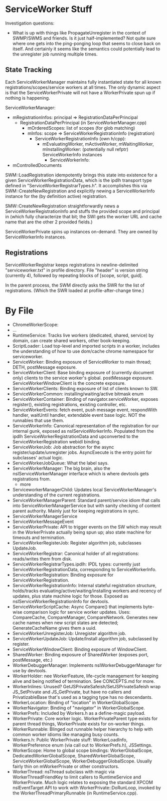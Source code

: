 # ServiceWorker Stuff #

Investigation questions:
* What is up with things like PropagateUnregister in the context of SWMP/SWMS
  and friends.  Is it just half-implemented?  Not quite sure where one gets
  into the ping-ponging loop that seems to close back on itself.  And certainly
  it seems like the semantics could potentially lead to the unregister job
  running multiple times.

## State Tracking ##

Each ServiceWorkerManager maintains fully instantiated state for all known
registrations/scopes/service workers at all times.  The only dynamic aspect is
that the ServiceWorkerPrivate will not have a WorkerPrivate spun up if nothing
is happening.

ServiceWorkerManager:
* mRegistrationInfos: principal => RegistrationDataPerPrincipal
  * RegistrationDataPerPrincipal (in ServiceWorkerManager.cpp)
    * mOrderedScopes: list of scopes (for glob matching)
    * mInfos: scope => ServiceWorkerRegistrationInfo (registration)
      * ServiceWorkerRegistrationInfo (own h/cpp):
        * mEvaluatingWorker, mActiveWorker, mWaitingWorker, mInstallingWorker:
          (potentially null refptr) ServiceWorkerInfo instances
          * ServiceWorkerInfo:
* mControlledDocuments

SWM::LoadRegistration idempotently brings this state into existence for a given
ServiceWorkerRegistrationData, which is the ipdlh transport type defined in
"ServiceWorkerRegistrarTypes.h".  It accomplishes this via
SWM::CreateNewRegistration and explicitly newing a ServiceWorkerInfo instance
for the (by definition active) registration.

SMW::CreateNewRegistration straightforwardly news a
ServiceWorkerRegistrationInfo and stuffs the provided scope and principal in
(which fully characterize that bit; the SWI gets the worker URL and cache name
that are the other 2 provided fields.)

ServiceWorkerPrivate spins up instances on-demand.  They are owned by
ServiceWorkerInfo instances.


## Registrations ##

ServiceWorkerRegistrar keeps registrations in newline-delimited
"serviceworker.txt" in profile directory.  File "header" is version string
(currently 4), followed by repeating blocks of [scope, script, guid].

In the parent process, the SWM directly asks the SWR for the list of
registrations.  (Which the SWR loaded at profile-after-change time.)


# By File #

* ChromeWorkerScope:
* ...
* RuntimeService: Tracks live workers (dedicated, shared, service) by domain,
  can create shared workers, other book-keeping.
* ScriptLoader: Load top-level and imported scripts in a worker, includes the
  understanding of how to use dom/cache chrome namespace for serviceworker.
* ServiceWorker: Binding exposure of ServiceWorker to main thread; DETH,
  postMessage exposure.
* ServiceWorkerClient: Base binding exposure of (currently document only)
  clients to the service worker's global.  postMessage exposure.
  ServiceWorkerWindowClient is the concrete exposure.
* ServiceWorkerClients: Binding exposure of list of clients known to SW.
* ServiceWorkerCommon: installing/waiting/active bitmask enum
* ServiceWorkerContainer: Binding of navigator.serviceWorker, exposes
  register(), existing registrations, existing controller, etc.
* ServiceWorkerEvents: fetch event, push message event, respondWith handler,
  waitUntil handler, extendable event base logic.  NOT the runnables that use
  them.
* ServiceWorkerInfo: Canonical representation of the registration for our
  internal gunk, exposed as nsIServiceWorkerInfo.  Populated from the ipdlh
  ServiceWorkerRegistrationData and upconverted to the ServiceWorkerRegistration
  webidl binding.
* ServiceWorkerJob: Job abstraction for the async register/update/unregister
  jobs.  AsyncExecute is the entry point for subclasses' actual logic.
* ServiceWorkerJobQueue: What the label says.
* ServiceWorkerManager: The big brain, also the nsIServiceWorkerManager
  interface which is where devtools gets registrations from.
  * more
* ServiceworkerManagerChild: Updates local ServiceWorkerManager's understanding
  of the current registrations.
* ServiceWorkerManagerParent: Standard parent/service idiom that calls into
  ServiceWorkerManagerService but with sanity checking of content parent
  authority.  Mainly just for keeping registrations in sync.
* ServiceWorkerManagerService
* ServiceWorkerMessageEvent
* ServiceWorkerPrivate: API to trigger events on the SW which may result in the
  WorkerPrivate actually being spun up; also state machine for timeouts and
  termination.
* ServiceWorkerRegisterJob: Register algorithm job, subclasses UpdateJob.
* ServiceWorkerRegistrar: Canonical holder of all registrations: reads/writes
  them from disk.
* ServiceWorkerRegistrarTypes.ipdlh: IPDL types: currently just
  ServiceWorkerRegistrationData, corresponding to ServiceWorkerInfo.
* ServiceWorkerRegistration: Binding exposure for ServiceWorkerRegistration.
* ServiceWorkerRegistrationInfo: Internal stateful registration structure,
  holds/tracks evaluating/active/waiting/installing workers and recency of
  updates, plus state machine logic for those.  Exposed as
  nsIServiceWorkerRegistrationInfo for devtools.
* ServiceWorkerScriptCache: Async Compare() that implements byte-wise comparison
  logic for service worker updates.  Uses: CompareCache, CompareManager,
  CompareNetwork.  Generates new cache names when new script states are
  detected; GenerateCacheName gives them a uuid.
* ServiceWorkerUnregisterJob: Unregister algorithm job.
* ServiceWorkerUpdateJob: Update/Install algorithm job, subclassed by register.
* ServiceWorkerWindowClient: Binding exposure of WindowClient.
* SharedWorker: Binding exposure of SharedWorker (exposes port, postMessage,
  etc.)
* WorkerDebuggerManager: Implements nsIWorkerDebuggerManager for use by
  devtools.
* WorkerHolder: nee WorkerFeature, life-cycle management for keeping alive and
  being notified of termination.  See CONCEPTS.md for more.
* WorkerInlines: Unused? GetJSPrivateSafeish/SetJSPrivateSafeish wrap
  JS_SetPrivate and JS_GetPrivate, but have no callers and PrivatizableBase
  that's used as a tagging type has no descendants.
* WorkerLocation: Binding of "location" in WorkerGlobalScope.
* WorkerNavigator: Binding of "navigator" in WorkerGlobalScope.
* WorkerPrefs: Included by Workers.h as a define-magic payload.
* WorkerPrivate: Core worker logic.  WorkerPrivateParent type exists for parent
  thread things, WorkerPrivate exists for on-worker things.
* WorkerRunnable: Blinged out runnable helper hierarchy to help with common
  worker idioms like managing busy counts.
* Workers.h: Public WorkerPrivate stuff: WorkerLoadInfo, WorkerPreference enum
  (via call out to WorkerPrefs.h), JSSettings.
* WorkerScope: Home to global scope bindings: WorkerGlobalScope,
  DedicatedWorkerGlobalScope, SharedWorkerGlobalScope, ServiceWorkerGlobalScope,
  WorkerDebuggerGlobalScope.  Usually fairly thin on mWorkerPrivate or other
  constructors.
* WorkerThread: nsThread subclass with magic via WorkerThreadFriendKey to limit
  callers to RuntimeService and WorkerPrivate.  Much logic relates to exposing
  the standard XPCOM nsIEventTarget API to work with WorkerPrivate::DoRunLoop,
  invoked by the WorkerThreadPrimaryRunnable (in RuntimeService.cpp).

